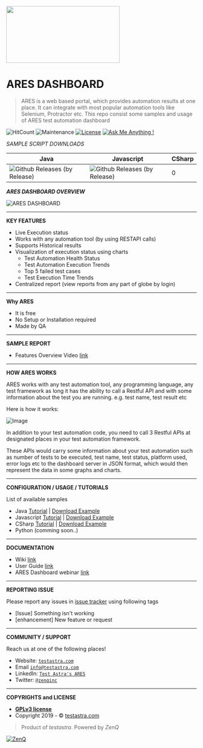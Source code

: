  <p><img src="https://i.ibb.co/kSgVFJF/ARES.png" width="300" height="150"></p>

# ARES DASHBOARD

> ARES is a web based portal, which provides automation results at one place. It can integrate with most popular automation tools like Selenium, Protractor etc. This repo consist some samples and usage of ARES test automation dashboard

![HitCount](http://hits.dwyl.io/testastra/ares.svg)
![Maintenance](https://img.shields.io/badge/Maintained%3F-yes-green.svg)
[![License](https://img.shields.io/badge/license-GPLv3-blue.svg)](http://www.gnu.org/licenses/gpl-3.0.html)
[![Ask Me Anything !](https://img.shields.io/badge/Ask%20me-anything-1abc9c.svg)](mailto:info@testastra.com?Subject=ARES%20Dashboard)

_SAMPLE SCRIPT DOWNLOADS_

| Java | Javascript | CSharp |
| --- | --- | --- |
| ![Github Releases (by Release)](https://img.shields.io/github/downloads/testastra/ares/v1.0-java/total.svg) | ![Github Releases (by Release)](https://img.shields.io/github/downloads/testastra/ares/v1.0-javascript/total.svg) | 0 |

***ARES DASHBOARD OVERVIEW***

 ![ARES DASHBOARD](http://testastra.com/assets/images/header_center.png)

---
__KEY FEATURES__

- Live Execution status
- Works with any automation tool (by using RESTAPI calls)
- Supports Historical results
- Visualization of execution status using charts
  - Test Automation Health Status
  - Test Automation Execution Trends
  - Top 5 failed test cases
  - Test Execution Time Trends
- Centralized report (view reports from any part of globe by login)

---
__Why ARES__

- It is free
- No Setup or Installation required
- Made by QA

---
__SAMPLE REPORT__

- Features Overview Video [link](https://www.youtube.com/watch?v=KiQDBw9kAHI&feature=youtu.be)

---

__HOW ARES WORKS__

ARES works with any test automation tool, any programming language, any test framework as long it has the ability to call a Restful API and with some information about the test you are running. e.g. test name, test result etc

Here is how it works:

 ![Image](https://preview.ibb.co/gwqj0K/test-1.png)

In addition to your test automation code, you need to call 3 Restful APIs at designated places in your test automation framework. 

These APIs would carry some information about your test automation such as number of tests to be executed, test name, test status, platform used, error logs etc to the dashboard server in JSON format, which would then represent the data in some graphs and charts. 

---
__CONFIGURATION / USAGE / TUTORIALS__

List of available samples

 - Java [Tutorial](https://github.com/testastra/ARES/blob/master/Tutorials/02_ARES_Using_Selenium_Java.md) | [Download Example](https://github.com/testastra/ARES/releases/download/v1.0-java/Java.zip)
 - Javascript [Tutorial](https://github.com/testastra/ARES/blob/master/Tutorials/03_ARES_Using_Selenium_Javascript.md) | [Download Example](https://github.com/testastra/ARES/releases/download/v1.0-javascript/JavaScript.zip)
 - CSharp [Tutorial](https://github.com/testastra/ARES/blob/master/Tutorials/04_ARES_Using_Selenium_CSharp.md) | [Download Example](https://github.com/testastra/ARES/releases/download/v1.0-java/Java.zip)
 - Python (comming soon..)

---
__DOCUMENTATION__

- Wiki [link](https://github.com/testastra/ARES/wiki) 
- User Guide [link](https://github.com/testastra/ARES/blob/master/ARES%20Dashboard%20User%20Guide.pdf)
- ARES Dashboard webinar [link](https://www.youtube.com/watch?v=KiQDBw9kAHI&feature=youtu.be)

---
__REPORTING ISSUE__

Please report any issues in [issue tracker](https://github.com/testastra/ARES/issues) using following tags
 - [Issue] Something isn't working
 - [enhancement] New feature or request

---
__COMMUNITY / SUPPORT__

Reach us at one of the following places!

- Website: <a href="http://testastra.com" target="_blank">`testastra.com`</a>
- Email <a href="mailto:info@testastra.com?Subject=ARES%20Dashboard" target="_blank">`info@testastra.com`</a>
- LinkedIn: <a href="https://www.linkedin.com/company/testastraares" target="_blank">`Test Astra's ARES`</a>
- Twitter: <a href="http://twitter.com/zenqinc" target="_blank">`@zenqinc`</a>

---
__COPYRIGHTS and LICENSE__

- **[GPLv3 license](http://www.gnu.org/licenses/gpl-3.0.html)**
- Copyright 2019 - © <a href="http://testastra.com" target="_blank">testastra.com</a>

> Product of _testastra_. Powered by _ZenQ_
 
 [![ZenQ](http://www.zenq.com/wp-content/uploads/2018/04/main-logo.png)](http://www.zenq.com/)

